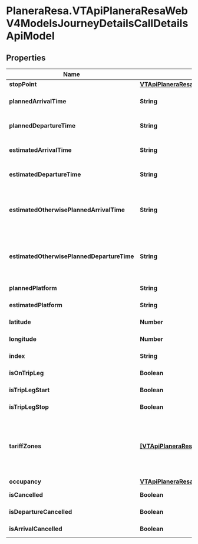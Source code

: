 # PlaneraResa.VTApiPlaneraResaWebV4ModelsJourneyDetailsCallDetailsApiModel

## Properties

Name | Type | Description | Notes
------------ | ------------- | ------------- | -------------
**stopPoint** | [**VTApiPlaneraResaWebV4ModelsJourneyDetailsStopPointApiModel**](VTApiPlaneraResaWebV4ModelsJourneyDetailsStopPointApiModel.md) |  | 
**plannedArrivalTime** | **String** | The planned arrival time for the call in RFC 3339 format. | [optional] 
**plannedDepartureTime** | **String** | The planned departure time for the call in RFC 3339 format. | [optional] 
**estimatedArrivalTime** | **String** | The estimated arrival time for the call in RFC 3339 format. | [optional] 
**estimatedDepartureTime** | **String** | The estimated departure time for the call in RFC 3339 format. | [optional] 
**estimatedOtherwisePlannedArrivalTime** | **String** | The best known time of the call in RFC 3339 format. Is EstimatedArrivalTime if exists, otherwise PlannedArrivalTime. | [optional] [readonly] 
**estimatedOtherwisePlannedDepartureTime** | **String** | The best known time of the call in RFC 3339 format. Is EstimatedDepartureTime if exists, otherwise PlannedDepartureTime. | [optional] [readonly] 
**plannedPlatform** | **String** | The planned platform of the call. | [optional] 
**estimatedPlatform** | **String** | The estimated platform of the call. | [optional] 
**latitude** | **Number** | The latitude of the stop point of the call. | [optional] 
**longitude** | **Number** | The longitude of the stop point of the call. | [optional] 
**index** | **String** | The index of the stop point of the call. | [optional] 
**isOnTripLeg** | **Boolean** | The call is on the trip leg. | [optional] 
**isTripLegStart** | **Boolean** | The call is the first on the trip leg. | [optional] 
**isTripLegStop** | **Boolean** | The call is the last on the trip leg. | [optional] 
**tariffZones** | [**[VTApiPlaneraResaWebV4ModelsJourneyDetailsTariffZoneApiModel]**](VTApiPlaneraResaWebV4ModelsJourneyDetailsTariffZoneApiModel.md) | The primary tariff zone of the call. A call can be related to a stop area with multiple tariff zones  and this is the zone that for example should be displayed in overviews etc. | [optional] 
**occupancy** | [**VTApiPlaneraResaWebV4ModelsOccupancyInformationApiModel**](VTApiPlaneraResaWebV4ModelsOccupancyInformationApiModel.md) |  | [optional] 
**isCancelled** | **Boolean** | Flag indicating if the call is cancelled. | [optional] 
**isDepartureCancelled** | **Boolean** | Flag indicating if the departure is cancelled. | [optional] 
**isArrivalCancelled** | **Boolean** | Flag indicating if the arrival is cancelled. | [optional] 


